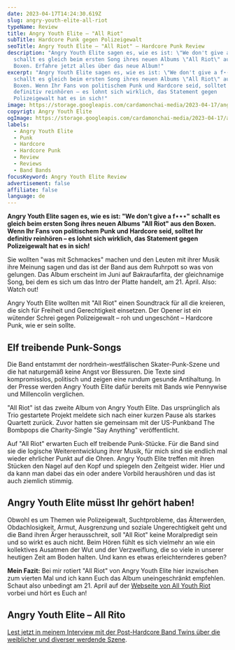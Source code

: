 ```yaml
---
date: 2023-04-17T14:24:30.619Z
slug: angry-youth-elite-all-riot
typeName: Review
title: Angry Youth Elite – "All Riot"
subTitle: Hardcore Punk gegen Polizeigewalt
seoTitle: Angry Youth Elite – "All Riot" – Hardcore Punk Review
description: "Angry Youth Elite sagen es, wie es ist: \"We don't give a f***\"
  schallt es gleich beim ersten Song ihres neuen Albums \"All Riot\" aus den
  Boxen. Erfahre jetzt alles über das neue Album!"
excerpt: "Angry Youth Elite sagen es, wie es ist: \"We don't give a f⋆⋆⋆\"
  schallt es gleich beim ersten Song ihres neuen Albums \"All Riot\" aus den
  Boxen. Wenn Ihr Fans von politischem Punk und Hardcore seid, solltet Ihr
  definitiv reinhören – es lohnt sich wirklich, das Statement gegen
  Polizeigewalt hat es in sich!"
image: https://storage.googleapis.com/cardamonchai-media/2023-04-17/angry-youth-riot-jpg-imagine-080808_473224_1024_768/640.webp
copyrigt: Angry Youth Elite
ogImage: https://storage.googleapis.com/cardamonchai-media/2023-04-17/angry-youth-riot-og-jpg-imagine-181818_483a2f_1200_628/640.webp
labels:
  - Angry Youth Elite
  - Punk
  - Hardcore
  - Hardcore Punk
  - Review
  - Reviews
  - Band Bands
focusKeyword: Angry Youth Elite Review
advertisement: false
affiliate: false
language: de
---
```

**Angry Youth Elite sagen es, wie es ist: "We don't give a f⋆⋆⋆" schallt es gleich beim ersten Song ihres neuen Albums "All Riot" aus den Boxen. Wenn Ihr Fans von politischem Punk und Hardcore seid, solltet Ihr definitiv reinhören – es lohnt sich wirklich, das Statement gegen Polizeigewalt hat es in sich!**

Sie wollten "was mit Schmackes" machen und den Leuten mit ihrer Musik ihre Meinung sagen und das ist der Band aus dem Ruhrpott so was von gelungen. Das Album erscheint im Juni auf Bakraufarfita, der gleichnamige Song, bei dem es sich um das Intro der Platte handelt, am 21. April. Also: Watch out!

Angry Youth Elite wollten mit "All Riot" einen Soundtrack für all die kreieren, die sich für Freiheit und Gerechtigkeit einsetzen. Der Opener ist ein wütender Schrei gegen Polizeigewalt – roh und ungeschönt – Hardcore Punk, wie er sein sollte.

## Elf treibende Punk-Songs

Die Band entstammt der nordrhein-westfälischen Skater-Punk-Szene und die hat naturgemäß keine Angst vor Blessuren. Die Texte sind kompromisslos, politisch und zeigen eine rundum gesunde Antihaltung. In der Presse werden Angry Youth Elite dafür bereits mit Bands wie Pennywise und Millencolin verglichen.

"All Riot" ist das zweite Album von Angry Youth Elite. Das ursprünglich als Trio gestartete Projekt meldete sich nach einer kurzen Pause als starkes Quartett zurück. Zuvor hatten sie gemeinsam mit der US-Punkband The Bombpops die Charity-Single "Say Anything" veröffentlicht.

Auf "All Riot" erwarten Euch elf treibende Punk-Stücke. Für die Band sind sie die logische Weiterentwicklung ihrer Musik, für mich sind sie endlich mal wieder ehrlicher Punkt auf die Ohren. Angry Youth Elite treffen mit ihren Stücken den Nagel auf den Kopf und spiegeln den Zeitgeist wider. Hier und da kann man dabei das ein oder andere Vorbild heraushören und das ist auch ziemlich stimmig.

## Angry Youth Elite müsst Ihr gehört haben!

Obwohl es um Themen wie Polizeigewalt, Suchtprobleme, das Älterwerden, Obdachlosigkeit, Armut, Ausgrenzung und soziale Ungerechtigkeit geht und die Band ihren Ärger herausschreit, soll "All Riot" keine Moralpredigt sein und so wirkt es auch nicht. Beim Hören fühlt es sich vielmehr an wie ein kollektives Ausatmen der Wut und der Verzweiflung, die so viele in unserer heutigen Zeit am Boden halten. Und kann es etwas erleichternderes geben?

**Mein Fazit:** Bei mir rotiert "All Riot" von Angry Youth Elite hier inzwischen zum vierten Mal und ich kann Euch das Album uneingeschränkt empfehlen. Schaut also unbedingt am 21. April auf der [Webseite von All Youth Riot](https://angryyouthelite.com/) vorbei und hört es Euch an!

## Angry Youth Elite – All Rito

<YouTube id="dmBOcOh7dgA" />

[Lest jetzt in meinem Interview mit der Post-Hardcore Band Twins über die weiblicher und diverser werdende Szene](/2020/03/post-hardcore-band-twins/).